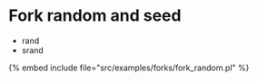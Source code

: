 # Fork random and seed

* rand
* srand

{% embed include file="src/examples/forks/fork_random.pl" %}


